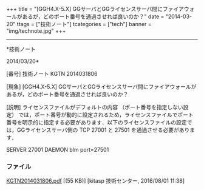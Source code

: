 ﻿+++
title = "[GGH4.X-5.X] GGサーバとGGライセンスサーバ間にファイアウォールがあるが，どのポート番号を通過させれば良いのか？"
date = "2014-03-20"
ttags = ["技術ノート"]
tcategories = ["tech"]
banner = "img/technote.jpg"
+++

-----------------------------------------------------------------------------------------------------------------------------

*技術ノート

2014/03/20*


[番号]
技術ノート KGTN 2014031806

[現象]
[GGH4.X-5.X]
GGサーバとGGライセンスサーバ間にファイアウォールがあるが，どのポート番号を通過させれば良いのか？

[説明]
ライセンスファイルがデフォルトの内容 （ポート番号を指定しない設定）
では，ポート番号が動的に設定されるため，ライセンスファイルでポート番号を明示的に指定する必要があります．以下のライセンスファイルの設定では，GGライセンスサーバ側の
TCP 27001 と 27501 を通過させる必要があります．

SERVER 27001
DAEMON blm port=27501


### ファイル

 
 


[KGTN2014031806.pdf](http://techreport.kitasp.net/attachments/download/2783/KGTN2014031806.pdf)
 [(55 KB)] [kitasp 技術センター, 2016/08/01
11:38]


 


 

